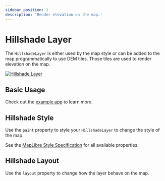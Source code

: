 ```yaml
---
sidebar_position: 1
description: 'Render elevation on the map.'
---
```


# Hillshade Layer

The `HillshadeLayer` is either used by the map style or can be added to the map
programmatically to use DEM tiles. Those tiles are used to render elevation on 
the map.

[![Hillshade Layer](/img/layers/hillshade_layer.jpg)](https://flutter-maplibre.pages.dev/demo/#/layers/hillshade)

## Basic Usage

Check out
the [example app](https://github.com/josxha/flutter-maplibre/blob/main/example/lib/layers_hillshade_page.dart)
to learn more.

## Hillshade Style

Use the `paint` property to style your `HillshadeLayer` to change the style of the
map.

See
the [MapLibre Style Specification](https://maplibre.org/maplibre-style-spec/layers/#hillshade)
for all available properties.

## Hillshade Layout

Use the `layout` property to change how the layer behave on the map.